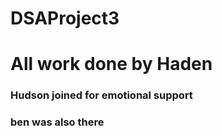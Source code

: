 # DSAProject3

# All work done by Haden 
### Hudson joined for emotional support
### ben was also there
